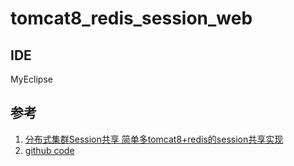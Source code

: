 # tomcat8_redis_session_web

## IDE
MyEclipse
	
## 参考
1. [分布式集群Session共享 简单多tomcat8+redis的session共享实现](http://blog.csdn.net/jerome_s/article/details/52658946)
2. [github code](https://github.com/jcoleman/tomcat-redis-session-manager)
